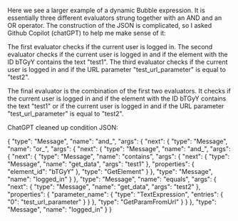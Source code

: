 Here we see a larger example of a dynamic Bubble expression. It is essentially three different evaluators strung together with an AND and an OR operator. The construction of the JSON is complicated, so I asked Github Copilot (chatGPT) to help me make sense of it:

The first evaluator checks if the current user is logged in. The second evaluator checks if the current user is logged in and if the element with the ID bTGyY contains the text "test1". The third evaluator checks if the current user is logged in and if the URL parameter "test_url_parameter" is equal to "test2".

The final evaluator is the combination of the first two evaluators. It checks if the current user is logged in and if the element with the ID bTGyY contains the text "test1" or if the current user is logged in and if the URL parameter "test_url_parameter" is equal to "test2".

ChatGPT cleaned up condition JSON:

{
    "type": "Message",
    "name": "and_",
    "args": {
        "next": {
            "type": "Message",
            "name": "or_",
            "args": {
                "next": {
                    "type": "Message",
                    "name": "and_",
                    "args": {
                        "next": {
                            "type": "Message",
                            "name": "contains",
                            "args": {
                                "next": {
                                    "type": "Message",
                                    "name": "get_data",
                                    "args": "test1"
                                },
                                "properties": {
                                    "element_id": "bTGyY"
                                },
                                "type": "GetElement"
                            }
                        },
                        "type": "Message",
                        "name": "logged_in"
                    }
                },
                "type": "Message",
                "name": "equals",
                "args": {
                    "next": {
                        "type": "Message",
                        "name": "get_data",
                        "args": "test2"
                    },
                    "properties": {
                        "parameter_name": {
                            "type": "TextExpression",
                            "entries": {
                                "0": "test_url_parameter"
                            }
                        }
                    },
                    "type": "GetParamFromUrl"
                }
            }
        },
        "type": "Message",
        "name": "logged_in"
    }
}